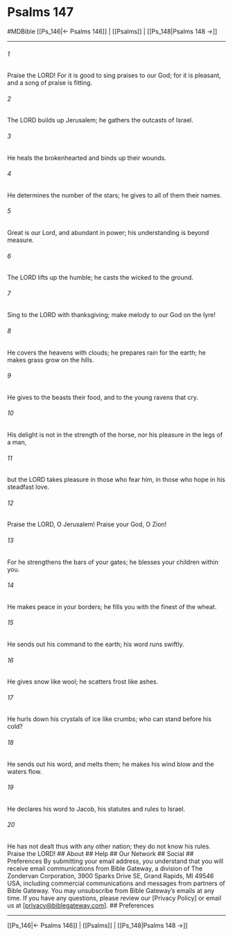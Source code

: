 # Psalms 147
#MDBible
[[Ps_146|← Psalms 146]] | [[Psalms]] | [[Ps_148|Psalms 148 →]]

***


###### 1 
Praise the LORD! For it is good to sing praises to our God; for it is pleasant, and a song of praise is fitting. 

###### 2 
The LORD builds up Jerusalem; he gathers the outcasts of Israel. 

###### 3 
He heals the brokenhearted and binds up their wounds. 

###### 4 
He determines the number of the stars; he gives to all of them their names. 

###### 5 
Great is our Lord, and abundant in power; his understanding is beyond measure. 

###### 6 
The LORD lifts up the humble; he casts the wicked to the ground. 

###### 7 
Sing to the LORD with thanksgiving; make melody to our God on the lyre! 

###### 8 
He covers the heavens with clouds; he prepares rain for the earth; he makes grass grow on the hills. 

###### 9 
He gives to the beasts their food, and to the young ravens that cry. 

###### 10 
His delight is not in the strength of the horse, nor his pleasure in the legs of a man, 

###### 11 
but the LORD takes pleasure in those who fear him, in those who hope in his steadfast love. 

###### 12 
Praise the LORD, O Jerusalem! Praise your God, O Zion! 

###### 13 
For he strengthens the bars of your gates; he blesses your children within you. 

###### 14 
He makes peace in your borders; he fills you with the finest of the wheat. 

###### 15 
He sends out his command to the earth; his word runs swiftly. 

###### 16 
He gives snow like wool; he scatters frost like ashes. 

###### 17 
He hurls down his crystals of ice like crumbs; who can stand before his cold? 

###### 18 
He sends out his word, and melts them; he makes his wind blow and the waters flow. 

###### 19 
He declares his word to Jacob, his statutes and rules to Israel. 

###### 20 
He has not dealt thus with any other nation; they do not know his rules. Praise the LORD! ## About ## Help ## Our Network ## Social ## Preferences By submitting your email address, you understand that you will receive email communications from Bible Gateway, a division of The Zondervan Corporation, 3900 Sparks Drive SE, Grand Rapids, MI 49546 USA, including commercial communications and messages from partners of Bible Gateway. You may unsubscribe from Bible Gateway&rsquo;s emails at any time. If you have any questions, please review our [Privacy Policy] or email us at [privacy@biblegateway.com]. ## Preferences

***

[[Ps_146|← Psalms 146]] | [[Psalms]] | [[Ps_148|Psalms 148 →]]
